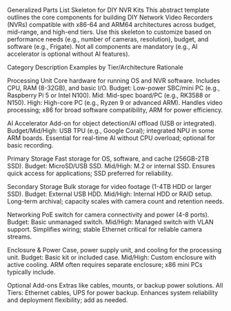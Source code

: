 Generalized Parts List Skeleton for DIY NVR Kits
This abstract template outlines the core components for building DIY Network Video Recorders (NVRs) compatible with x86-64 and ARM64 architectures across budget, mid-range, and high-end tiers. Use this skeleton to customize based on performance needs (e.g., number of cameras, resolution), budget, and software (e.g., Frigate). Not all components are mandatory (e.g., AI accelerator is optional without AI features).



Category
Description
Examples by Tier/Architecture
Rationale



Processing Unit
Core hardware for running OS and NVR software. Includes CPU, RAM (8-32GB), and basic I/O.
Budget: Low-power SBC/mini PC (e.g., Raspberry Pi 5 or Intel N100). Mid: Mid-spec board/PC (e.g., RK3588 or N150). High: High-core PC (e.g., Ryzen 9 or advanced ARM).
Handles video processing; x86 for broad software compatibility, ARM for power efficiency.


AI Accelerator
Add-on for object detection/AI offload (USB or integrated).
Budget/Mid/High: USB TPU (e.g., Google Coral); integrated NPU in some ARM boards.
Essential for real-time AI without CPU overload; optional for basic recording.


Primary Storage
Fast storage for OS, software, and cache (256GB-2TB SSD).
Budget: MicroSD/USB SSD. Mid/High: M.2 or internal SSD.
Ensures quick access for applications; SSD preferred for reliability.


Secondary Storage
Bulk storage for video footage (1-4TB HDD or larger SSD).
Budget: External USB HDD. Mid/High: Internal HDD or RAID setup.
Long-term archival; capacity scales with camera count and retention needs.


Networking
PoE switch for camera connectivity and power (4-8 ports).
Budget: Basic unmanaged switch. Mid/High: Managed switch with VLAN support.
Simplifies wiring; stable Ethernet critical for reliable camera streams.


Enclosure & Power
Case, power supply unit, and cooling for the processing unit.
Budget: Basic kit or included case. Mid/High: Custom enclosure with active cooling.
ARM often requires separate enclosure; x86 mini PCs typically include.


Optional Add-ons
Extras like cables, mounts, or backup power solutions.
All Tiers: Ethernet cables, UPS for power backup.
Enhances system reliability and deployment flexibility; add as needed.

